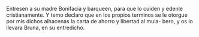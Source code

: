 Entresen a su madre Bonifacia y barqueen, para que lo cuiden y edenle cristianamente. Y temo declaro que en los propios terminos se le otorgue por mis dichos alhacenas la carta de ahorro y libertad al mula- bero, y os lo llevara Bruna, en su entredicho.